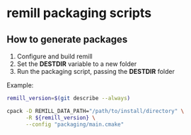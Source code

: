 # remill packaging scripts

## How to generate packages

1. Configure and build remill
2. Set the **DESTDIR** variable to a new folder
3. Run the packaging script, passing the **DESTDIR** folder

Example:

```sh
remill_version=$(git describe --always)

cpack -D REMILL_DATA_PATH="/path/to/install/directory" \
      -R ${remill_version} \
      --config "packaging/main.cmake"
```
